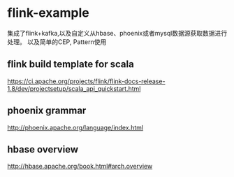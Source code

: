# flink-example
集成了flink+kafka,以及自定义从hbase、phoenix或者mysql数据源获取数据进行处理。
以及简单的CEP, Pattern使用
## flink build template for scala
https://ci.apache.org/projects/flink/flink-docs-release-1.8/dev/projectsetup/scala_api_quickstart.html

## phoenix grammar
http://phoenix.apache.org/language/index.html

## hbase overview
http://hbase.apache.org/book.html#arch.overview